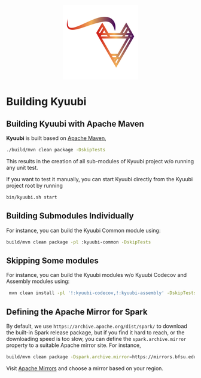 <div align=center>

![](../imgs/kyuubi_logo_simple.png)

</div>

# Building Kyuubi

## Building Kyuubi with Apache Maven

**Kyuubi** is built based on [Apache Maven](http://maven.apache.org),

```bash
./build/mvn clean package -DskipTests
```

This results in the creation of all sub-modules of Kyuubi project w/o running any unit test.

If you want to test it manually, you can start Kyuubi directly from the Kyuubi project root by running

```bash
bin/kyuubi.sh start
```

## Building Submodules Individually

For instance, you can build the Kyuubi Common module using:

```bash
build/mvn clean package -pl :kyuubi-common -DskipTests
```

## Skipping Some modules

For instance, you can build the Kyuubi modules w/o Kyuubi Codecov and Assembly modules using:

```bash
 mvn clean install -pl '!:kyuubi-codecov,!:kyuubi-assembly' -DskipTests
```

## Defining the Apache Mirror for Spark

By default, we use `https://archive.apache.org/dist/spark/` to download the built-in Spark release package,
but if you find it hard to reach, or the downloading speed is too slow, you can define the `spark.archive.mirror`
property to a suitable Apache mirror site. For instance,

```bash
build/mvn clean package -Dspark.archive.mirror=https://mirrors.bfsu.edu.cn/apache/spark/spark-3.0.1
```

Visit [Apache Mirrors](http://www.apache.org/mirrors/) and choose a mirror based on your region.
